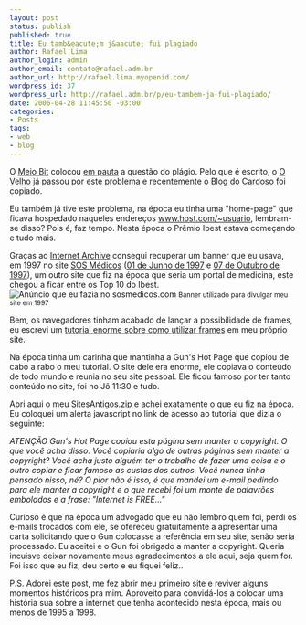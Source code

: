 ```yaml
--- 
layout: post
status: publish
published: true
title: Eu tamb&eacute;m j&aacute; fui plagiado
author: Rafael Lima
author_login: admin
author_email: contato@rafael.adm.br
author_url: http://rafael.lima.myopenid.com/
wordpress_id: 37
wordpress_url: http://rafael.adm.br/p/eu-tambem-ja-fui-plagiado/
date: 2006-04-28 11:45:50 -03:00
categories: 
- Posts
tags: 
- web
- blog
---
```

O <a title="Visitar (nova janela)" target="_blank" href="http://www.meiobit.com">Meio Bit</a> colocou <a title="Ver o Post (nova janela)" target="_blank" href="http://www.meiobit.com/arq/007827.html">em pauta</a> a quest&atilde;o do pl&aacute;gio. Pelo que &eacute; escrito, o <a href="http://ovelho.com/">O Velho</a> j&aacute; passou por este problema e recentemente o <a title="Ver o Post (nova janela)" target="_blank" href="http://www.carloscardoso.com/?p=283">Blog do Cardoso</a> foi copiado.

Eu tamb&eacute;m j&aacute; tive este problema, na &eacute;poca eu tinha uma "home-page" que ficava hospedado naqueles endere&ccedil;os www.host.com/~usuario, lembram-se disso? Pois &eacute;, faz tempo. Nesta &eacute;poca o Pr&ecirc;mio Ibest estava come&ccedil;ando e tudo mais.

Gra&ccedil;as ao <a target="_blank" title="Internet Archive (nova janela)" href="http://www.archive.org/">Internet Archive</a> consegui recuperar um banner que eu usava, em 1997 no site <a target="_blank" title="Todos os registros do SOS M&eacute;dicos (nova janela)" href="http://web.archive.org/web/*/http://www.sosmedicos.com">SOS M&eacute;dicos</a> (<a target="_blank" title="SOS M&eacute;dicos em 01/06/1997)" href="http://web.archive.org/web/19970601144924/http://www.sosmedicos.com/">01 de Junho de 1997</a> e <a target="_blank" title="SOS M&eacute;dicos em 07/10/1997" href="http://web.archive.org/web/19971007111158/http://www.sosmedicos.com/">07 de Outubro de 1997</a>), um outro site que fiz na &eacute;poca que seria um portal de medicina, este chegou a ficar entre os Top 10 do Ibest.
<img alt="An&uacute;ncio que eu fazia no sosmedicos.com" title="An&uacute;ncio que eu fazia no sosmedicos.com" src="http://web.archive.org/web/19970604020542/www.sosmedicos.com/anuncio/4.jpg" />
<small>Banner utilizado para divulgar meu site em 1997</small>

Bem, os navegadores tinham acabado de lan&ccedil;ar a possibilidade de frames,  eu escrevi um <a href="/files/frames.htm">tutorial enorme sobre como utilizar frames</a> em meu pr&oacute;prio site.

Na &eacute;poca tinha um carinha que mantinha a Gun's Hot Page que copiou de cabo a rabo o meu tutorial. O site dele era enorme, ele copiava o conte&uacute;do de todo mundo e reunia no seu site pessoal. Ele ficou famoso por ter tanto conte&uacute;do no site, foi no J&ocirc; 11:30 e tudo.

Abri aqui o meu SitesAntigos.zip e achei exatamente o que eu fiz na &eacute;poca. Eu coloquei um alerta javascript no link de acesso ao tutorial que dizia o seguinte:

<em>ATEN&Ccedil;&Atilde;O</em>
<em>Gun's Hot Page copiou esta p&aacute;gina sem manter a copyright. O que voc&ecirc; acha disso. Voc&ecirc; copiaria algo de outras p&aacute;ginas sem manter a copyright?
Voc&ecirc; acha justo algu&eacute;m ter o trabalho de fazer uma coisa e o outro copiar e ficar famoso as custas dos outros.</em>
<em>Voc&ecirc; nunca tinha pensado nisso, n&eacute;? O pior n&atilde;o &eacute; isso, &eacute; que mandei um e-mail pedindo para ele manter a copyright e o que recebi foi um monte de palavr&otilde;es embolados e a frase: "Internet is FREE..."</em>

Curioso &eacute; que na &eacute;poca um advogado que eu n&atilde;o lembro quem foi, perdi os e-mails trocados com ele, se ofereceu gratuitamente a apresentar uma carta solicitando que o Gun colocasse a refer&ecirc;ncia em seu site, sen&atilde;o seria processado. Eu aceitei e o Gun foi obrigado a manter a copyright. Queria incuisve deixar novamente meus agradecimentos a ele aqui, seja quem for.
Foi isso que eu fiz, deu certo e eu fiquei feliz..

P.S. Adorei este post, me fez abrir meu primeiro site e reviver alguns momentos hist&oacute;ricos pra mim. Aproveito para convid&aacute;-los a colocar uma hist&oacute;ria sua sobre a internet que tenha acontecido nesta &eacute;poca, mais ou menos de 1995 a 1998.
